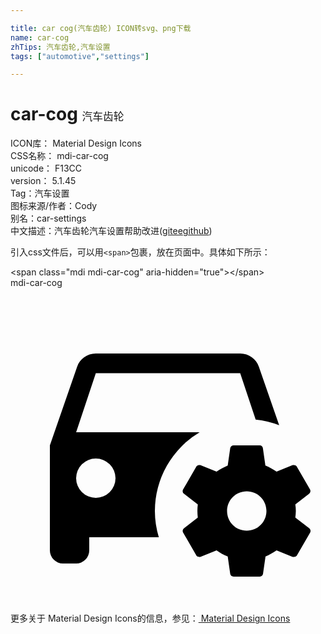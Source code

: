 ```yaml
---

title: car cog(汽车齿轮) ICON转svg、png下载
name: car-cog
zhTips: 汽车齿轮,汽车设置
tags: ["automotive","settings"]

---
```


# car-cog  <small style="font-size: 60%;font-weight: 100">汽车齿轮</small>


<div class="detail-page">
<p>
<span>
ICON库：
<span class="badge-secondary badge">Material Design Icons</span> 
</span>
<br/>
<span>
CSS名称：
<span class="badge-secondary badge">mdi-car-cog</span> 
</span>
<br/>
<span>
unicode：
<span class="badge-secondary badge">F13CC</span> 
<copy-btn content='F13CC' btn-title=""></copy-btn>
<copy-btn :content='String.fromCodePoint(parseInt("F13CC", 16))' btn-title="复制U"></copy-btn>
</span>
<br/>
<span>
version：
<span class="badge-secondary badge">5.1.45</span> 
</span><br/><span>Tag：<span class="badge-light badge"><router-link to="/tags/automotive.html">汽车</router-link></span><span class="badge-light badge"><router-link to="/tags/settings.html">设置</router-link></span></span>
<br/>
<span>图标来源/作者：<span class="badge-light badge">Cody</span></span> 
<br/>
<span>别名：<span class="badge-light badge">car-settings</span></span><br/><span class="zh-detail">中文描述：<span class="badge-primary badge">汽车齿轮</span><span class="badge-primary badge">汽车设置</span><span class="help-link"><span>帮助改进</span>(<a href="https://gitee.com/liuwave/icon-helper/edit/master/json/material/car-cog.json" target="_blank" rel="noopener noreferrer">gitee</a><a href="https://github.com/liuwave/icon-helper/edit/master/json/material/car-cog.json" target="_blank" rel="noopener noreferrer">github</a></span>)</span><br/>
</p>
</div>
<div class="alert alert-dark">
  <i class="mdi mdi-car-cog mdi-48px"></i>
  <i class="mdi mdi-car-cog mdi-36px"></i>
  <i class="mdi mdi-car-cog mdi-24px"></i>
  <i class="mdi mdi-car-cog mdi-18px"></i>
</div>
<div>
  <p>引入css文件后，可以用<code>&lt;span&gt;</code>包裹，放在页面中。具体如下所示：    
  </p>
  <div class="alert alert-primary" style="font-size: 14px">
    &lt;span class="mdi mdi-car-cog" aria-hidden="true"&gt;&lt;/span&gt;
    <copy-btn content='<span class="mdi mdi-car-cog" aria-hidden="true"></span>'></copy-btn>
  </div>
  <div class="alert alert-secondary">
    <i class="mdi mdi-car-cog"
    style="font-size: 24px"
    aria-hidden="true"></i> mdi-car-cog
    <copy-btn content="mdi-car-cog" btn-title="复制图标名称"></copy-btn>
  </div>
</div>
<div id="svg" class="svg-wrap">
<svg xmlns="http://www.w3.org/2000/svg" viewBox="0 0 24 24"><path d="M6.5 5C5.84 5 5.28 5.42 5.08 6L3 12V20A1 1 0 0 0 4 21H5A1 1 0 0 0 6 20V19H11.3A7 7 0 0 1 11 17A7 7 0 0 1 14.41 11H5L6.5 6.5H17.5L18.68 10.03A7 7 0 0 1 20.47 10.46L18.92 6C18.72 5.42 18.16 5 17.5 5H6.5M17 12C16.87 12 16.76 12.09 16.74 12.21L16.55 13.53C16.25 13.66 15.96 13.82 15.7 14L14.46 13.5C14.35 13.5 14.22 13.5 14.15 13.63L13.15 15.36C13.09 15.47 13.11 15.6 13.21 15.68L14.27 16.5C14.25 16.67 14.24 16.83 14.24 17C14.24 17.17 14.25 17.33 14.27 17.5L13.21 18.32C13.12 18.4 13.09 18.53 13.15 18.64L14.15 20.37C14.21 20.5 14.34 20.5 14.46 20.5L15.7 20C15.96 20.18 16.24 20.35 16.55 20.47L16.74 21.79C16.76 21.91 16.86 22 17 22H19C19.11 22 19.22 21.91 19.24 21.79L19.43 20.47C19.73 20.34 20 20.18 20.27 20L21.5 20.5C21.63 20.5 21.76 20.5 21.83 20.37L22.83 18.64C22.89 18.53 22.86 18.4 22.77 18.32L21.7 17.5C21.72 17.33 21.74 17.17 21.74 17C21.74 16.83 21.73 16.67 21.7 16.5L22.76 15.68C22.85 15.6 22.88 15.47 22.82 15.36L21.82 13.63C21.76 13.5 21.63 13.5 21.5 13.5L20.27 14C20 13.82 19.73 13.65 19.42 13.53L19.23 12.21C19.22 12.09 19.11 12 19 12H17M6.5 13A1.5 1.5 0 0 1 8 14.5A1.5 1.5 0 0 1 6.5 16A1.5 1.5 0 0 1 5 14.5A1.5 1.5 0 0 1 6.5 13M18 15.5C18.83 15.5 19.5 16.17 19.5 17C19.5 17.83 18.83 18.5 18 18.5C17.16 18.5 16.5 17.83 16.5 17C16.5 16.17 17.17 15.5 18 15.5Z" /></svg>
</div>
<detail full-name='mdi-car-cog'></detail>
    
<div><p>更多关于 Material Design Icons的信息，参见：<a target="_blank" href="https://iconhelper.cn/material.html"> Material Design Icons</a>
</p></div>
